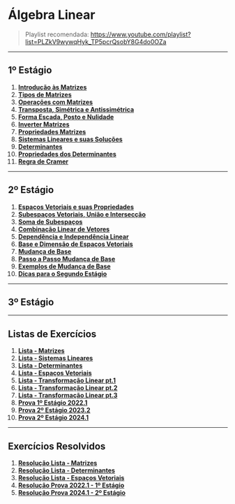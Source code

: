 # Álgebra Linear

> Playlist recomendada: https://www.youtube.com/playlist?list=PLZkV9wywqHyk_TP5pcrQsobY8G4do0OZa

---
## 1º Estágio

1. **[Introdução às Matrizes](teoria/introducaoMatrizes.md)**
2. **[Tipos de Matrizes](teoria/tiposMatrizes.md)**
3. **[Operações com Matrizes](teoria/operacoesMatrizes.md)**
4. **[Transposta, Simétrica e Antissimétrica](teoria/transpostaSimetricaAntissimetrica.md)**
5. **[Forma Escada, Posto e Nulidade](teoria/formaEscadaPostoNulidade.md)**
6. **[Inverter Matrizes](listas/matrizes_inversas.pdf)**
7. **[Propriedades Matrizes](teoria/propriedadesMatrizes.pdf)**
8. **[Sistemas Lineares e suas Soluções](teoria/SistemasLineares.pdf)**
9. **[Determinantes](teoria/Determinantes.pdf)**
10. **[Propriedades dos Determinantes](teoria/PropriedadeDeterminantes.md)**
11. **[Regra de Cramer](teoria/RegradeCramer.pdf)**

---
## 2º Estágio

1. **[Espaços Vetoriais e suas Propriedades](teoria/espacosVetoriais.pdf)**
2. **[Subespaços Vetoriais, União e Intersecção](teoria/Subespaços_Uniao_Interseccao.pdf)**
3. **[Soma de Subespaços](teoria/somaDeSubespaços.pdf)**
4. **[Combinação Linear de Vetores](teoria/CombinacaoLinearVetores.pdf)**
5. **[Dependência e Independência Linear](teoria/DependenciaIndependenciaLinear.pdf)**
6. **[Base e Dimensão de Espaços Vetoriais](teoria/BaseDimensao.pdf)**
7. **[Mudança de Base](teoria/aula-6-Mudanc%CC%A7a%20de%20base.pdf)**
8. **[Passo a Passo Mudança de Base](teoria/PassosMudarBase.md)**
9. **[Exemplos de Mudança de Base](teoria/exemplos_muda_base.pdf)**
10. **[Dicas para o Segundo Estágio](teoria/dicasSegundoEst.md)**

---
## 3º Estágio

---
## Listas de Exercícios

1. **[Lista - Matrizes](listas/linear1.pdf)**
2. **[Lista - Sistemas Lineares](listas/linear2.pdf)**
3. **[Lista - Determinantes](listas/linear3.pdf)**
4. **[Lista - Espaços Vetoriais](listas/linear4.pdf)**
5. **[Lista - Transformação Linear pt.1](listas/listaTransformacaoLinear.pdf)**
6. **[Lista - Transformação Linear pt.2](listas/listaTransformacaoLinearPt2.pdf)**
7. **[Lista - Transformação Linear pt.3](listas/listaTransformacaoLinearPt3.pdf)**
8. **[Prova 1º Estágio 2022.1](listas/2022_1Tarde.pdf)**
9. **[Prova 2º Estágio 2023.2](resolucoes/ResolucaoEspacoVetorial/imgs/IMG_20240831_163709_812.jpg)**
10. **[Prova 2º Estágio 2024.1](teoria/IMG_20240903_135151_737.jpg)**

---
## Exercícios Resolvidos

1. **[Resolução Lista - Matrizes](resolucoes/ResolucaoLista01/README.md)**
2. **[Resolução Lista - Determinantes](resolucoes/ResolucaoLista03/README.md)**
3. **[Resolução Lista - Espaços Vetoriais](resolucoes/ResolucaoEspacoVetorial/resolucaoGPT.md)**
4. **[Resolução Prova 2022.1 - 1º Estágio](resolucoes/ResolucaoProva2022_1/README.md)**
5. **[Resolução Prova 2024.1 - 2º Estágio](resolucoes/Resolucao20241/resolucao.md)**
